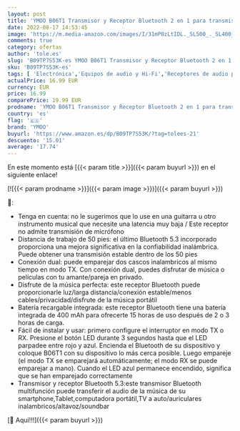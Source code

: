 ```yaml
---
layout: post
title: 'YMOO B06T1 Transmisor y Receptor Bluetooth 2 en 1 para transmisión de Auto/Hogar Transferir Música Estéreo Desde Smart TV/Tablet/Smartphone/Portátil a Auto/Auriculares inalámbricos/Altavoz'
date: 2022-08-17 14:53:45
image: 'https://m.media-amazon.com/images/I/31mP0zLtIDL._SL500_._SL400_.jpg'
comments: true
category: ofertas
author: 'tole.es'
slug: 'B09TP7S53K-es YMOO B06T1 Transmisor y Receptor Bluetooth 2 en 1 para...'
sku: 'B09TP7S53K-es'
tags: [ 'Electrónica','Equipos de audio y Hi-Fi','Receptores de audio para equipos de audio y Hi-Fi','Receptores y componentes de equipos de audio y Hi-Fi','smart','tv','ymoo','🇪🇸', ]
actualPrice: 16.99 EUR
currency: EUR
price: 16.99
comparePrice: 19.99 EUR
prodname: 'YMOO B06T1 Transmisor y Receptor Bluetooth 2 en 1 para transmisión de Auto/Hogar Transferir Música Estéreo Desde Smart TV/Tablet/Smartphone/Portátil a Auto/Auriculares inalámbricos/Altavoz'
country: 'es'
flag: '🇪🇸'
brand: 'YMOO'
buyurl: 'https://www.amazon.es/dp/B09TP7S53K/?tag=tolees-21'
descuento: '15.01'
average: '17.74'
---
```


En este momento está [{{< param title >}}]({{< param buyurl >}}) en el siguiente enlace!

[![{{< param prodname >}}]({{< param image >}})]({{< param buyurl >}})

🔎:

- Tenga en cuenta: no le sugerimos que lo use en una guitarra u otro instrumento musical que necesite una latencia muy baja / Este receptor no admite transmisión de micrófono
- Distancia de trabajo de 50 pies: el último Bluetooth 5.3 incorporado proporciona una mejora significativa en la confiabilidad inalámbrica. Puede obtener una transmisión estable dentro de los 50 pies
- Conexión dual: puede emparejar dos cascos inalambricos al mismo tiempo en modo TX. Con conexión dual, puedes disfrutar de música o películas con tu amante/pareja en privado.
- Disfrute de la música perfecta: este receptor Bluetooth puede proporcionarle luz/larga distancia/conexión estable/menos cables/privacidad/disfrute de la música portátil
- Batería recargable integrada: este receptor Bluetooth tiene una batería integrada de 400 mAh para ofrecerte 15 horas de uso después de 2 o 3 horas de carga.
- Fácil de instalar y usar: primero configure el interruptor en modo TX o RX. Presione el botón LED durante 3 segundos hasta que el LED parpadee entre rojo y azul. Encienda el Bluetooth de su dispositivo y coloque B06T1 con su dispositivo lo más cerca posible. Luego empareje (el modo TX se emparejará automáticamente; el modo RX se puede emparejar a mano). Cuando el LED azul permanece encendido, significa que se han emparejado correctamente
- Transmisor y receptor Bluetooth 5.3:este transmisor Bluetooth multifunción puede transferir el audio de la música de su smartphone,Tablet,computadora portátil,TV a auto/auriculares inalambricos/altavoz/soundbar

[🛒 Aquí!!!]({{< param buyurl >}})
